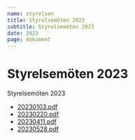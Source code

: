 ```yaml
---
name: styrelsen
title: Styrelsemöten 2023
subtitle: Styrelsemöten 2023
date: 2023
page: dokument
---
```


# Styrelsemöten 2023

Styrelsemöten 2023

- <a href="./assets/files/styrelsemoten-2023/20230103.pdf" target="_blank">20230103.pdf</a>
- <a href="./assets/files/styrelsemoten-2023/20230220.pdf" target="_blank">20230220.pdf</a>
- <a href="./assets/files/styrelsemoten-2023/20230411.pdf" target="_blank">20230411.pdf</a>
- <a href="./assets/files/styrelsemoten-2023/20230528.pdf" target="_blank">20230528.pdf</a>